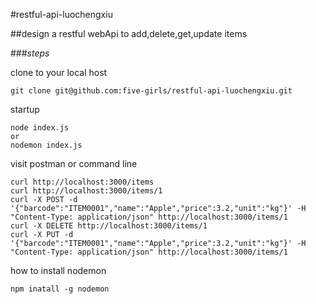 #restful-api-luochengxiu

##design a restful webApi to add,delete,get,update items

###*steps*

clone to your local host
```
git clone git@github.com:five-girls/restful-api-luochengxiu.git
```

startup 
```
node index.js 
or 
nodemon index.js
```

visit postman or command line
```
curl http://localhost:3000/items
curl http://localhost:3000/items/1
curl -X POST -d '{"barcode":"ITEM0001","name":"Apple","price":3.2,"unit":"kg"}' -H "Content-Type: application/json" http://localhost:3000/items/1
curl -X DELETE http://localhost:3000/items/1
curl -X PUT -d '{"barcode":"ITEM0001","name":"Apple","price":3.2,"unit":"kg"}' -H "Content-Type: application/json" http://localhost:3000/items/1
```

how to install nodemon

```
npm inatall -g nodemon 
```
